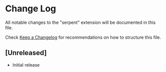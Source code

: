 # Change Log

All notable changes to the "serpent" extension will be documented in this file.

Check [Keep a Changelog](http://keepachangelog.com/) for recommendations on how to structure this file.

## [Unreleased]

- Initial release